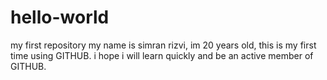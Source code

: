 # hello-world
my first repository
my name is simran rizvi, im 20 years old, this is my first time using GITHUB.
i hope i will learn quickly and be an active member of GITHUB.
